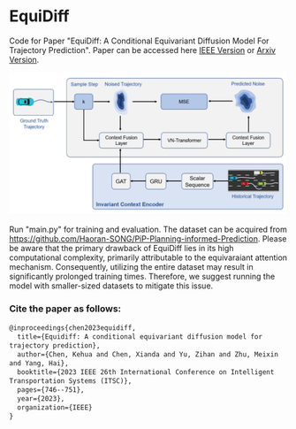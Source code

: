 # EquiDiff
Code for Paper "EquiDiff: A Conditional Equivariant Diffusion Model For Trajectory Prediction". Paper can be accessed here [IEEE Version](https://ieeexplore.ieee.org/abstract/document/10421892) or [Arxiv Version](https://arxiv.org/pdf/2308.06564.pdf).

<img src="model.png" alt="model" width="600" />

Run "main.py" for training and evaluation. The dataset can be acquired from https://github.com/Haoran-SONG/PiP-Planning-informed-Prediction. Please be aware that the primary drawback of EquiDiff lies in its high computational complexity, primarily attributable to the equivaraiant attention mechanism. Consequently, utilizing the entire dataset may result in significantly prolonged training times. Therefore, we suggest running the model with smaller-sized datasets to mitigate this issue.



### Cite the paper as follows:

    @inproceedings{chen2023equidiff,
      title={Equidiff: A conditional equivariant diffusion model for trajectory prediction},
      author={Chen, Kehua and Chen, Xianda and Yu, Zihan and Zhu, Meixin and Yang, Hai},
      booktitle={2023 IEEE 26th International Conference on Intelligent Transportation Systems (ITSC)},
      pages={746--751},
      year={2023},
      organization={IEEE}
    }
